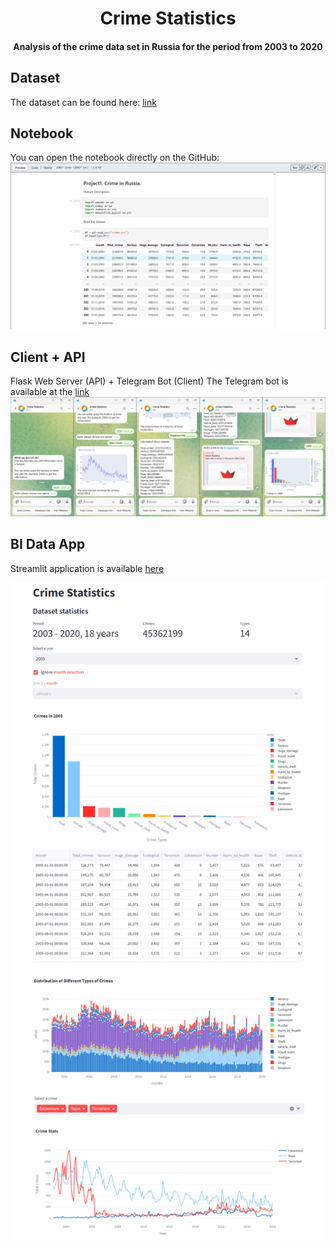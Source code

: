 <h1 align="center">Crime Statistics</h1>
<h4 align="center">Analysis of the crime data set in Russia for the period from 2003 to 2020</h4>

## Dataset
The dataset can be found here: [link](https://www.kaggle.com/datasets/tsarkov90/crime-in-russia-20032020)

## Notebook
You can open the notebook directly on the GitHub:
![alt text](data/screenshots/screenshot3.png)

## Client + API
Flask Web Server (API) + Telegram Bot (Client)
The Telegram bot is available at the [link](https://t.me/crime_stats_bot)
![alt text](data/screenshots/screenshot0.png)

## BI Data App
Streamlit application is available [here](https://crime-stats.streamlit.app/)

![alt text](data/screenshots/screenshot1.png)
![alt text](data/screenshots/screenshot2.png)
